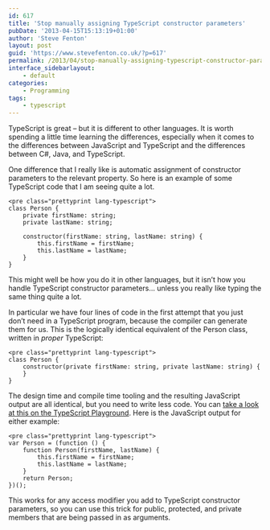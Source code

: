 ```yaml
---
id: 617
title: 'Stop manually assigning TypeScript constructor parameters'
pubDate: '2013-04-15T15:13:19+01:00'
author: 'Steve Fenton'
layout: post
guid: 'https://www.stevefenton.co.uk/?p=617'
permalink: /2013/04/stop-manually-assigning-typescript-constructor-parameters/
interface_sidebarlayout:
    - default
categories:
    - Programming
tags:
    - typescript
---
```


TypeScript is great – but it is different to other languages. It is worth spending a little time learning the differences, especially when it comes to the differences between JavaScript and TypeScript and the differences between C#, Java, and TypeScript.

One difference that I really like is automatic assignment of constructor parameters to the relevant property. So here is an example of some TypeScript code that I am seeing quite a lot.

```
<pre class="prettyprint lang-typescript">
class Person {
    private firstName: string;
    private lastName: string;
    
    constructor(firstName: string, lastName: string) {
        this.firstName = firstName;
        this.lastName = lastName;
    }
}
```

This might well be how you do it in other languages, but it isn’t how you handle TypeScript constructor parameters… unless you really like typing the same thing quite a lot.

In particular we have four lines of code in the first attempt that you just don’t need in a TypeScript program, because the compiler can generate them for us. This is the logically identical equivalent of the Person class, written in *proper* TypeScript:

```
<pre class="prettyprint lang-typescript">
class Person {
    constructor(private firstName: string, private lastName: string) {
    }
}
```

The design time and compile time tooling and the resulting JavaScript output are all identical, but you need to write less code. You can [take a look at this on the TypeScript Playground](https://www.typescriptlang.org/play/#src=class%20Person%20{%0Aconstructor(private%20firstName%3A%20string%2C%20private%20lastName%3A%20string)%20{%0A}%0A}). Here is the JavaScript output for either example:

```
<pre class="prettyprint lang-typescript">
var Person = (function () {
    function Person(firstName, lastName) {
        this.firstName = firstName;
        this.lastName = lastName;
    }
    return Person;
})();
```

This works for any access modifier you add to TypeScript constructor parameters, so you can use this trick for public, protected, and private members that are being passed in as arguments.